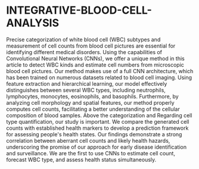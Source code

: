# INTEGRATIVE-BLOOD-CELL-ANALYSIS
Precise categorization of white blood cell (WBC) subtypes and measurement of cell counts from blood cell pictures are essential for identifying different medical disorders. Using the capabilities of Convolutional Neural Networks (CNNs), we offer a unique method in this article to detect WBC kinds and estimate cell numbers from microscopic blood cell pictures. Our method makes use of a full CNN architecture, which has been trained on numerous datasets related to blood cell imaging. Using feature extraction and hierarchical learning, our model effectively distinguishes between several WBC types, including neutrophils, lymphocytes, monocytes, eosinophils, and basophils. Furthermore, by analyzing cell morphology and spatial features, our method properly computes cell counts, facilitating a better understanding of the cellular composition of blood samples. Above the categorization and Regarding cell type quantification, our study is important. We compare the generated cell counts with established health markers to develop a prediction framework for assessing people's health states. Our findings demonstrate a strong correlation between aberrant cell counts and likely health hazards, underscoring the promise of our approach for early disease identification and surveillance. We are the first to use CNNs to estimate cell count, forecast WBC type, and assess health status simultaneously.
